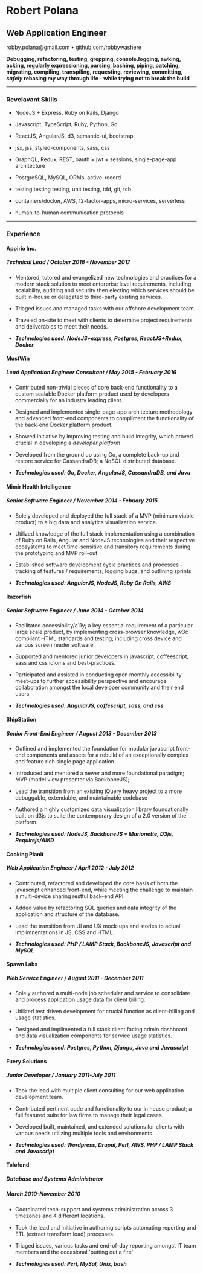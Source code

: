 # Robert Polana

## Web Application Engineer

robby.polana@gmail.com • github.com/robbywashere

**Debugging, refactoring, testing, grepping, console.logging, awking, acking, regularly expressioning, parsing, bashing, piping, patching, migrating, compiling, transpiling, requesting, reviewing, committing, _safely_ rebasing my way through life - while trying not to break the build**

---

### Revelavant Skills

- NodeJS + Express, Ruby on Rails, Django

- Javascript, TypeScript, Ruby, Python, Go

- ReactJS, AngularJS, d3, semantic-ui, bootstrap

- jsx, jss, styled-components, sass, css

- GraphQL, Redux, REST, oauth + jwt + sessions, single-page-app architecture

- PostgreSQL, MySQL, ORMs, active-record

- testing testing testing, unit testing, tdd, git, tcb

- containers/docker, AWS, 12-factor-apps, micro-services, serverless

- human-to-human communication protocols

---

### Experience

#### Appirio Inc.

##### Technical Lead / October 2016 - November 2017

- Mentored, tutored and evangelized new technologies and practices for a modern stack solution to meet enterprise level requirements, including scalability, auditing and security then electing which services should be built in-house or delegated to third-party existing services.

- Triaged issues and managed tasks with our offshore development team.

- Traveled on-site to meet with clients to determine project requirements and deliverables to meet their needs.

* **_Technologies used: NodeJS+express, Postgres, ReactJS+Redux, Docker_**

#### MustWin

##### Lead Application Engineer Consultant / May 2015 - February 2016

- Contributed non-trivial pieces of core back-end functionality to a custom scalable Docker platform product used by developers commercially for an industry leading client.

- Designed and implemented single-page-app architecture methodology and advanced front-end components to compliment the functionality of the back-end Docker platform product.

- Showed initiative by improving testing and build integrity, which proved crucial in developing a _developer platform_

- Developed from the ground up using Go, a complete back-up and restore service for CassandraDB; a NoSQL distributed database.

- **_Technologies used: Go, Docker, AngularJS, CassandraDB, and Java_**

#### Mimir Health Intelligence

##### Senior Software Engineer / November 2014 - Febuary 2015

- Solely developed and deployed the full stack of a MVP (minimum viable product) to a big data and analytics visualization service.

- Utilized knowledge of the full stack implementation using a combination of Ruby on Rails, Angular and NodeJS technologies and their respective ecosystems to meet time-sensitive and transitory requirements during the prototyping and MVP roll-out

- Established software development cycle practices and processes - tracking of features / requirements, logging bugs, and outlining sprints

- **_Technologies used: AngularJS, NodeJS, Ruby On Rails, AWS_**

#### Razorfish

##### Senior Software Engineer / June 2014 - October 2014

- Facilitated accessibility/a11y; a key essential requirement of a particular large scale product, by implementing cross-browser knowledge, w3c compliant HTML standards and testing; including cross device and various screen reader software.

- Supported and mentored junior developers in javascript, coffeescript, sass and css idioms and best-practices.

- Participated and assisted in conducting open monthly accessibility meet-ups to further accessibility perspective and encourage collaboration amongst the local developer community and their end users

- **_Technologies used: AngularJS, coffescript, sass, and css_**

#### ShipStation

##### Senior Front-End Engineer / August 2013 - December 2013

- Outlined and implemented the foundation for modular javascript front-end components and assets for a rebuild of an exceptionally complex and feature rich single page application.

- Introduced and mentored a newer and more foundational paradigm; MVP (model view presenter via BackboneJS);

- Lead the transition from an existing jQuery heavy project to a more debuggable, extendable, and maintainable codebase

- Authored a highly customized data visualization library foundationally built on d3js to suite the contemporary design of a 2.0 version of the platform.

- **_Technologies used: NodeJS, BackboneJS + Marionette, D3js, Requirejs/AMD_**

#### Cooking Planit

##### Web Application Engineer / April 2012 - July 2012

- Contributed, refactored and developed the core basis of both the javascript enhanced front-end, while meeting the challenge to maintain a multi-device sharing restful back-end API.
- Added value by refactoring SQL queries and data integrity of the application and structure of the database.
- Lead the transition from UI and UX mock-ups and stories to actual implimnentations in JS, CSS and HTML.

- **_Technologies used: PHP / LAMP Stack, BackboneJS, Javascript and MySQL_**

#### Spawn Labs

##### Web Service Engineer / August 2011 - December 2011

- Solely authored a multi-node job scheduler and service to consolidate and process application usage data for client billing.
- Utilized test driven development for crucial function as client-billing and usage statistics.
- Designed and implimented a full stack client facing admin dashboard and data visualization components for service usage statistics.

- **_Technologies used: Postgres, Python, Django, Java and Javascript_**

#### Fuery Solutions

##### Junior Developer / January 2011-July 2011

- Took the lead with multiple client consulting for our web application development team.
- Contributed pertinent code and functionality to our in house product; a full featured suite for law firms to manage their legal cases.
- Developed built, maintained, and extended solutions for clients with various needs utilizing multiple tools and environments

- **_Technologies used: Wordpress, Drupal, Perl, AWS, PHP / LAMP Stack and Javascript_**

#### Telefund

##### Database and Systems Administrator

##### March 2010-November 2010

- Coordinated tech-support and systems administration across 3 timezones and 4 different locations.

- Took the lead and initiative in authoring scripts automating reporting and ETL (extract transform load) processes.

- Triaged issues, various tasks and end-of-day reporting amongst IT team members and the occasional 'putting out a fire'

- **_Technologies used: Perl, MySql, Unix, bash_**
